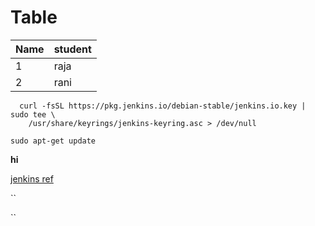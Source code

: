# Table


|Name  | student 
-------|---------
|1     |raja 
|2     |rani


```
  curl -fsSL https://pkg.jenkins.io/debian-stable/jenkins.io.key | sudo tee \
    /usr/share/keyrings/jenkins-keyring.asc > /dev/null
  ```
  
  
  `
  sudo apt-get update
  `
  
  **hi**
  
  [jenkins ref](https://pkg.jenkins.io/debian-stable/)
  
  [](url)
  
  ``
  
  ``
